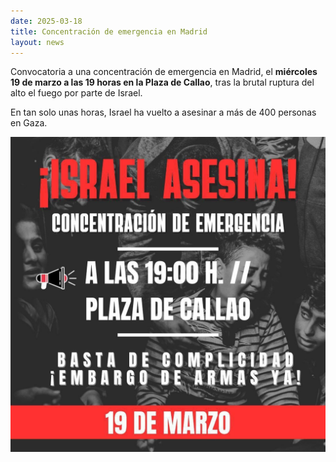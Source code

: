 ```yaml
---
date: 2025-03-18
title: Concentración de emergencia en Madrid
layout: news
---
```

Convocatoria a una concentración de emergencia en Madrid, el **miércoles 19 de marzo a las 19 horas en la Plaza de Callao**, tras la brutal ruptura del alto el fuego por parte de Israel.

En tan solo unas horas, Israel ha vuelto a asesinar a más de 400 personas en Gaza.

![Concentración de emergencia en Callao](/assets/actions/mani-madrid-emergencia-mar25/poster.jpg)
